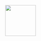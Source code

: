 <div id="header" align="center">
  <img src="https://media.giphy.com/media/WmuXZbKDl2XJ3v77K8/giphy.gif" width="100"/>
</div>
